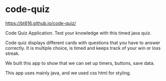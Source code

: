 # code-quiz

https://bt616.github.io/code-quiz/

Code Quiz Application. 
Test your knowledge with this timed java quiz. 

Code quiz displays different cards with questions that you have to answer correctly.
It is multiple choice, is timed and keeps track of your win or loss streak.

We built this app to show that we can set up timers, buttons, save data. 

This app uses mainly java, and we used css html for styling. 
